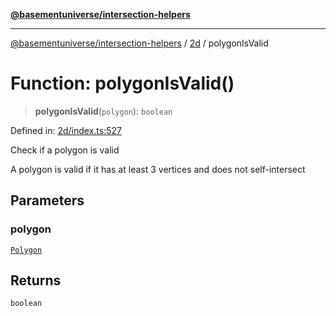 [**@basementuniverse/intersection-helpers**](../../README.md)

***

[@basementuniverse/intersection-helpers](../../README.md) / [2d](../README.md) / polygonIsValid

# Function: polygonIsValid()

> **polygonIsValid**(`polygon`): `boolean`

Defined in: [2d/index.ts:527](https://github.com/basementuniverse/intersection-helpers/blob/d942e5cf9ee51dc3854d6fbfe1d84a7ecd83c1ca/src/2d/index.ts#L527)

Check if a polygon is valid

A polygon is valid if it has at least 3 vertices and does not
self-intersect

## Parameters

### polygon

[`Polygon`](../types/type-aliases/Polygon.md)

## Returns

`boolean`
